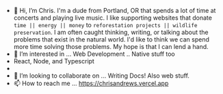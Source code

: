 - 🥷 Hi, I’m Chris. I'm a dude from Portland, OR that spends a lot of time at concerts and playing live music. I like supporting websites that donate `time || energy || money` to `reforestation projects || wildlife preservation`. I am often caught thinking, writing, or talking about the problems that exist in the natural world. I'd like to think we can spend more time solving those problems. My hope is that I can lend a hand.
- 👀 I’m interested in ... Web Development .. Native stuff too
- React, Node, and Typescript
- 
- 💞️ I’m looking to collaborate on ... Writing Docs! Also web stuff.
- 📫 How to reach me ... https://chrisandrews.vercel.app

<!---
halcyon-dayz/halcyon-dayz is a ✨ special ✨ repository because its `README.md` (this file) appears on your GitHub profile.
You can click the Preview link to take a look at your changes.
--->
